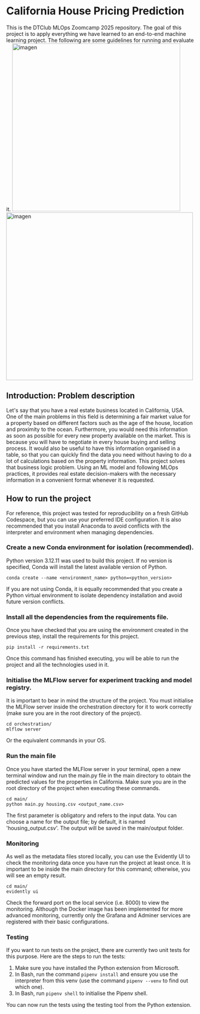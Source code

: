 # California House Pricing Prediction
This is the DTClub MLOps Zoomcamp 2025 repository. The goal of this project is to apply everything we have learned to an end-to-end machine learning project. The following are some guidelines for running and evaluate it.
<img width="450" height="450" alt="imagen" src="https://github.com/user-attachments/assets/4f2de027-ac88-4830-9df3-b02c6a0685c3"/>
<img width="500" height="450" alt="imagen" src="https://github.com/user-attachments/assets/0fb85c8c-c477-4e63-a5f0-4c4c352f0360"/>
## Introduction: Problem description
Let's say that you have a real estate business located in California, USA. One of the main problems in this field is determining a fair market value for a property based on different factors such as the age of the house, location and proximity to the ocean. 
Furthermore, you would need this information as soon as possible for every new property available on the market. This is because you will have to negotiate in every house buying and selling process. 
It would also be useful to have this information organised in a table, so that you can quickly find the data you need without having to do a lot of calculations based on the property information.
This project solves that business logic problem. Using an ML model and following MLOps practices, it provides real estate decision-makers with the necessary information in a convenient format whenever it is requested.
## How to run the project
For reference, this project was tested for reproducibility on a fresh GitHub Codespace, but you can use your preferred IDE configuration.
It is also recommended that you install Anaconda to avoid conflicts with the interpreter and environment when managing dependencies.
### Create a new Conda environment for isolation (recommended).
Python version 3.12.11 was used to build this project. If no version is specified, Conda will install the latest available version of Python. 
```
conda create --name <environment_name> python=<python_version>
```
If you are not using Conda, it is equally recommended that you create a Python virtual environment to isolate dependency installation and avoid future version conflicts.
### Install all the dependencies from the requirements file.
Once you have checked that you are using the environment created in the previous step, install the requirements for this project.
```
pip install -r requirements.txt
```
Once this command has finished executing, you will be able to run the project and all the technologies used in it.
### Initialise the MLFlow server for experiment tracking and model registry.
It is important to bear in mind the structure of the project. You must initialise the MLFlow server inside the orchestration directory for it to work correctly (make sure you are in the root directory of the project).
```
cd orchestration/
mlflow server
```
Or the equivalent commands in your OS.
### Run the main file
Once you have started the MLFlow server in your terminal, open a new terminal window and run the main.py file in the main directory to obtain the predicted values for the properties in California. Make sure you are in the root directory of the project when executing these commands.
```
cd main/
python main.py housing.csv <output_name.csv>
```
The first parameter is obligatory and refers to the input data. You can choose a name for the output file; by default, it is named 'housing_output.csv'. The output will be saved in the main/output folder.
### Monitoring
As well as the metadata files stored locally, you can use the Evidently UI to check the monitoring data once you have run the project at least once. It is important to be inside the main directory for this command; otherwise, you will see an empty result.
```
cd main/
evidently ui
```
Check the forward port on the local service (i.e. 8000) to view the monitoring. Although the Docker image has been implemented for more advanced monitoring, currently only the Grafana and Adminer services are registered with their basic configurations.
### Testing
If you want to run tests on the project, there are currently two unit tests for this purpose. Here are the steps to run the tests:
  1. Make sure you have installed the Python extension from Microsoft.
  2. In Bash, run the command `pipenv install` and ensure you use the interpreter from this venv (use the command `pipenv --venv` to find out which one).
  3. In Bash, run `pipenv shell` to initialise the Pipenv shell.

You can now run the tests using the testing tool from the Python extension.
